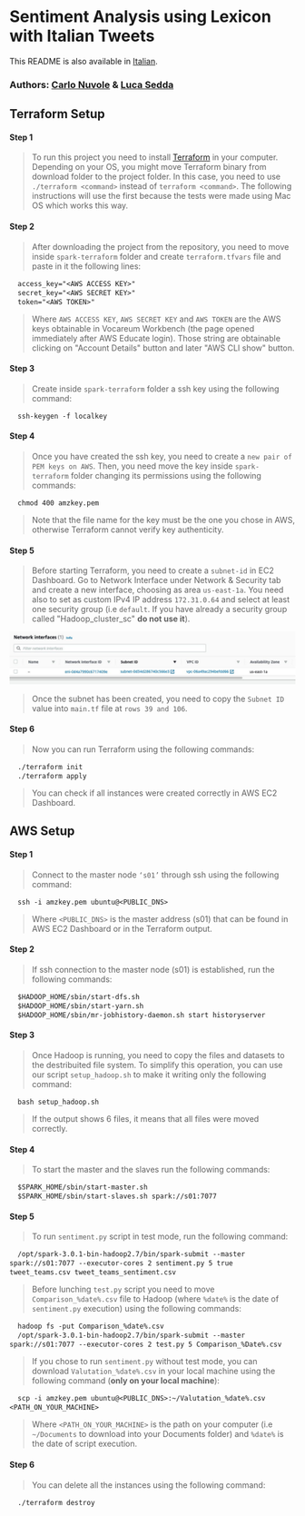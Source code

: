 # Sentiment Analysis using Lexicon with Italian Tweets

This README is also available in [Italian](https://github.com/CarloNuvole/Sentiment-Analysis-Big-Data/blob/main/README.it.md).

### Authors: [Carlo Nuvole](https://github.com/CarloNuvole) & [Luca Sedda](https://github.com/seddaluca)

## Terraform Setup

#### Step 1
> To run this project you need to install [Terraform](https://www.terraform.io/downloads.html) in your computer. Depending on your OS, you might move Terraform binary from download folder to the project folder. In this case, you need to use `./terraform <command>` instead of `terraform <command>`. The following instructions will use the first because the tests were made using Mac OS which works this way.
  
#### Step 2  
> After downloading the project from the repository, you need to move inside `spark-terraform` folder and create `terraform.tfvars` file and paste in it the following lines:
```
  access_key="<AWS ACCESS KEY>"
  secret_key="<AWS SECRET KEY>"
  token="<AWS TOKEN>"
```
> Where `AWS ACCESS KEY`, `AWS SECRET KEY` and `AWS TOKEN` are the AWS keys obtainable in Vocareum Workbench (the page opened immediately after AWS Educate login). Those string are obtainable clicking on "Account Details" button and later "AWS CLI show" button.

#### Step 3
> Create inside `spark-terraform` folder a ssh key using the following command:
```
  ssh-keygen -f localkey
```
#### Step 4
> Once you have created the ssh key, you need to create a `new pair of PEM keys on AWS`. Then, you need move the key inside `spark-terraform` folder changing its permissions using the following commands:
```
  chmod 400 amzkey.pem
```
> Note that the file name for the key must be the one you chose in AWS, otherwise Terraform cannot verify key authenticity. 

#### Step 5
> Before starting Terraform, you need to create a `subnet-id` in EC2 Dashboard. Go to Network Interface under Network & Security tab and create a new interface, choosing as area `us-east-1a`. You need also to set as custom IPv4 IP address `172.31.0.64` and select at least one security group (i.e `default`. If you have already a security group called "Hadoop_cluster_sc" **do not use it**).
<img src="https://github.com/CarloNuvole/Sentiment-Analysis-Big-Data/blob/main/images/photo_2021-05-28%2018.59.22.jpeg">

> Once the subnet has been created, you need to copy the `Subnet ID` value into `main.tf` file at `rows 39 and 106`.

#### Step 6
> Now you can run Terraform using the following commands:
```
  ./terraform init
  ./terraform apply
```
> You can check if all instances were created correctly in AWS EC2 Dashboard.
 
## AWS Setup

#### Step 1
> Connect to the master node `‘s01’` through ssh using the following command: 
```
  ssh -i amzkey.pem ubuntu@<PUBLIC_DNS>
```
> Where `<PUBLIC_DNS>` is the master address (s01) that can be found in AWS EC2 Dashboard or in the Terraform output.

#### Step 2
> If ssh connection to the master node (s01) is established, run the following commands:
```
  $HADOOP_HOME/sbin/start-dfs.sh
  $HADOOP_HOME/sbin/start-yarn.sh
  $HADOOP_HOME/sbin/mr-jobhistory-daemon.sh start historyserver
```
#### Step 3  
> Once Hadoop is running, you need to copy the files and datasets to the destribuited file system. To simplify this operation, you can use our script `setup_hadoop.sh` to make it writing only the following command:
``` 
  bash setup_hadoop.sh
```
> If the output shows 6 files, it means that all files were moved correctly.
#### Step 4  
> To start the master and the slaves run the following commands:
```
  $SPARK_HOME/sbin/start-master.sh
  $SPARK_HOME/sbin/start-slaves.sh spark://s01:7077
```
#### Step 5
> To run `sentiment.py` script in test mode, run the following command:
```
  /opt/spark-3.0.1-bin-hadoop2.7/bin/spark-submit --master spark://s01:7077 --executor-cores 2 sentiment.py 5 true tweet_teams.csv tweet_teams_sentiment.csv 
```
> Before lunching `test.py` script you need to move `Comparison_%date%.csv` file to Hadoop (where `%date%` is the date of `sentiment.py` execution) using the following commands: 
```
  hadoop fs -put Comparison_%date%.csv
  /opt/spark-3.0.1-bin-hadoop2.7/bin/spark-submit --master spark://s01:7077 --executor-cores 2 test.py 5 Comparison_%Date%.csv
``` 
> If you chose to run `sentiment.py` without test mode, you can download `Valutation_%date%.csv` in your local machine using the following command (**only on your local machine**):
``` 
  scp -i amzkey.pem ubuntu@<PUBLIC_DNS>:~/Valutation_%date%.csv <PATH_ON_YOUR_MACHINE> 
``` 
> Where `<PATH_ON_YOUR_MACHINE>` is the path on your computer (i.e `~/Documents` to download into your Documents folder) and `%date%` is the date of script execution.
#### Step 6
> You can delete all the instances using the following command:
```
  ./terraform destroy
``` 
